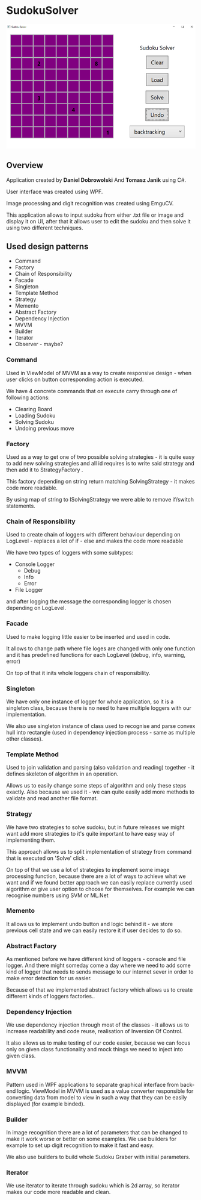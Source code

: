 # SudokuSolver

![](SudokuSolver.png "Patterns")

## Overview
Application created by **Daniel Dobrowolski** And **Tomasz Janik** using C#.

User interface was created using WPF.

Image processing and digit recognition was created using EmguCV.
 
This application allows to input sudoku from either .txt file or image and display it on UI, after that it allows user to edit the sudoku and then solve it using two different techniques.   

## Used design patterns
* Command
* Factory
* Chain of Responsibility
* Facade
* Singleton
* Template Method
* Strategy
* Memento
* Abstract Factory
* Dependency Injection
* MVVM
* Builder
* Iterator
* Observer - maybe?

### Command
Used in ViewModel of MVVM as a way to create responsive design - when user clicks on button corresponding action is executed.

We have 4 concrete commands that on execute carry through one of following actions:
* Clearing Board
* Loading Sudoku
* Solving Sudoku
* Undoing previous move 

### Factory
Used as a way to get one of two possible solving strategies - it is quite easy to add new solving strategies and all id requires is to write said strategy and then add it to StrategyFactory .

This factory depending on string return matching SolvingStrategy - it makes code more readable. 

By using map of string to ISolvingStrategy we were able to remove if/switch statements.

### Chain of Responsibility
Used to create chain of loggers with different behaviour depending on LogLevel - replaces a lot of if - else and makes the code more readable

We have two types of loggers with some subtypes:
* Console Logger
    * Debug
    * Info
    * Error
* File Logger

and after logging the message the corresponding logger is chosen depending on LogLevel.

### Facade
Used to make logging little easier to be inserted and used in code.

It allows to change path where file loges are changed with only one function and it has predefined functions for each LogLevel (debug, info, warning, error)

On top of that it inits whole loggers chain of responsibility.

### Singleton
We have only one instance of logger for whole application, so it is a singleton class, because there is no need to have multiple loggers with our implementation.

 We also use singleton instance of class used to recognise and parse convex hull into rectangle (used in dependency injection process - same as multiple other classes).
 
 ### Template Method
 Used to join validation and parsing (also validation and reading) together - it defines skeleton of algorithm in an operation.
 
 Allows us to easily change some steps of algorithm and only these steps exactly. Also because we used it - we can quite easily add more methods to validate and read another file format.
 
 ### Strategy
We have two strategies to solve sudoku, but in future releases we might want add more strategies to it's quite important to have easy way of implementing them.

This approach allows us to split implementation of strategy from command that is executed on 'Solve' click .

On top of that we use a lot of strategies to implement some image processing function, because there are a lot of ways to achieve what we want and if we found better approach we can easily replace currently used algorithm or give user option to choose for themselves. For example we can recognise numbers using SVM or ML.Net

### Memento
It allows us to implement undo button and logic behind it - we store previous cell state and we can easily restore it if user decides to do so.

### Abstract Factory
As mentioned before we have different kind of loggers - console and file logger. And there might someday come a day where we need to add some kind of logger that needs to sends message to our internet sever in order to make error detection for us easier.

Because of that we implemented abstract factory which allows us to create different kinds of loggers factories.. 
 
 ### Dependency Injection
 We use dependency injection through most of the classes - it allows us to increase readability and code reuse, realisation of Inversion Of Control.
 
 It also allows us to make testing of our code easier, because we can focus only on given class functionality and mock things we need to inject into given class.
 
 ### MVVM
 Pattern used in WPF applications to separate graphical interface from back-end logic. ViewModel in MVVM is used as a value converter responsible for converting data from model to view in such a way that they can be easily displayed (for example binded).
 
 ### Builder
In image recognition there are a lot of parameters that can be changed to make it work worse or better on some examples. We use builders for example to set up digit recognition to make it fast and easy.

We also use builders to build whole Sudoku Graber with initial parameters.

### Iterator
 We use iterator to iterate through sudoku which is 2d array, so iterator makes our code more readable and clean.
 